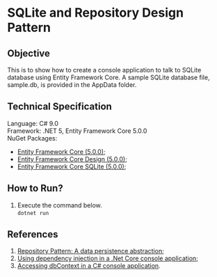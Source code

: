 # SQLite and Repository Design Pattern

## Objective
This is to show how to create a console application to talk to SQLite database using Entity Framework Core. 
A sample SQLite database file, sample.db, is provided in the AppData folder.

## Technical Specification
Language: C# 9.0\
Framework: .NET 5, Entity Framework Core 5.0.0\
NuGet Packages:
 - [Entity Framework Core (5.0.0)](https://www.nuget.org/packages/Microsoft.EntityFrameworkCore/);
 - [Entity Framework Core Design (5.0.0)](https://www.nuget.org/packages/Microsoft.EntityFrameworkCore.Design/);
 - [Entity Framework Core SQLite (5.0.0)](https://www.nuget.org/packages/Microsoft.EntityFrameworkCore.Sqlite/);

## How to Run?
1. Execute the command below.\
   `dotnet run`

## References
1. [Repository Pattern: A data persistence abstraction](https://deviq.com/repository-pattern/);
1. [Using dependency injection in a .Net Core console application](https://andrewlock.net/using-dependency-injection-in-a-net-core-console-application/);
1. [Accessing dbContext in a C# console application](https://stackoverflow.com/a/49973934/1177328).